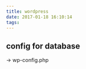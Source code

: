 ```yaml
---
title: wordpress
date: 2017-01-18 16:10:14
tags:
---
```


## config for database 
-> wp-config.php

